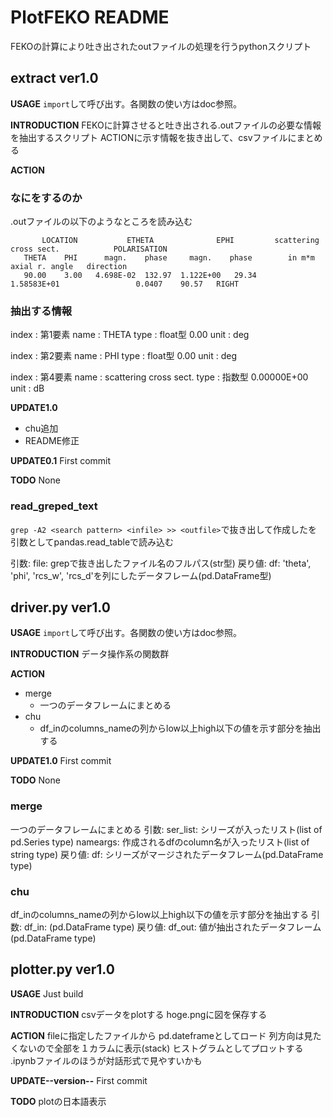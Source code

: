 # PlotFEKO README

FEKOの計算により吐き出されたoutファイルの処理を行うpythonスクリプト


## extract ver1.0

__USAGE__
`import`して呼び出す。各関数の使い方はdoc参照。


__INTRODUCTION__
FEKOに計算させると吐き出される.outファイルの必要な情報を抽出するスクリプト
ACTIONに示す情報を抜き出して、csvファイルにまとめる



__ACTION__

### なにをするのか

.outファイルの以下のようなところを読み込む

```
       LOCATION           ETHETA              EPHI         scattering cross sect.            POLARISATION
   THETA    PHI      magn.    phase     magn.    phase        in m*m                     axial r. angle   direction
   90.00    3.00   4.698E-02  132.97  1.122E+00   29.34      1.58583E+01                 0.0407    90.57   RIGHT 

```



### 抽出する情報

index : 第1要素
name : THETA
type : float型 0.00
unit : deg

index : 第2要素
name : PHI
type : float型 0.00
unit : deg

index : 第4要素
name : scattering cross sect.
type : 指数型 0.00000E+00
unit : dB

__UPDATE1.0__
* chu追加
* README修正

__UPDATE0.1__
First commit

__TODO__
None




### read_greped_text

`grep -A2 <search pattern> <infile> >> <outfile>`で抜き出して作成した<outfile>を引数としてpandas.read_tableで読み込む

引数:
    file: grepで抜き出したファイル名のフルパス(str型)
戻り値:
    df: 'theta', 'phi', 'rcs_w', 'rcs_d'を列にしたデータフレーム(pd.DataFrame型)















## driver.py ver1.0

__USAGE__
`import`して呼び出す。各関数の使い方はdoc参照。

__INTRODUCTION__
データ操作系の関数群

__ACTION__

* merge
    * 一つのデータフレームにまとめる
* chu
    * df_inのcolumns_nameの列からlow以上high以下の値を示す部分を抽出する

__UPDATE1.0__
First commit

__TODO__
None



### merge

一つのデータフレームにまとめる
引数:
    ser_list: シリーズが入ったリスト(list of pd.Series type)
    nameargs: 作成されるdfのcolumn名が入ったリスト(list of string type)
戻り値:
    df: シリーズがマージされたデータフレーム(pd.DataFrame type)






### chu

df_inのcolumns_nameの列からlow以上high以下の値を示す部分を抽出する
引数:
    df_in: (pd.DataFrame type)
戻り値:
    df_out: 値が抽出されたデータフレーム(pd.DataFrame type)












## plotter.py ver1.0

__USAGE__
Just build

__INTRODUCTION__
csvデータをplotする
hoge.pngに図を保存する

__ACTION__
fileに指定したファイルから
pd.dateframeとしてロード
列方向は見たくないので全部を１カラムに表示(stack)
ヒストグラムとしてプロットする
.ipynbファイルのほうが対話形式で見やすいかも

__UPDATE--version--__
First commit

__TODO__
plotの日本語表示









